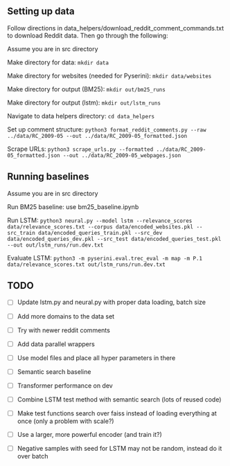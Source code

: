 ## Setting up data

Follow directions in data_helpers/download_reddit_comment_commands.txt to download Reddit data. Then go through the following:

Assume you are in src directory

Make directory for data: ```mkdir data```

Make directory for websites (needed for Pyserini): ```mkdir data/websites```

Make directory for output (BM25): ```mkdir out/bm25_runs```

Make directory for output (lstm): ```mkdir out/lstm_runs```

Navigate to data helpers directory: ```cd data_helpers```

Set up comment structure: ```python3 format_reddit_comments.py --raw ../data/RC_2009-05 --out ../data/RC_2009-05_formatted.json```

Scrape URLs: ```python3 scrape_urls.py --formatted ../data/RC_2009-05_formatted.json --out ../data/RC_2009-05_webpages.json```

## Running baselines

Assume you are in src directory

Run BM25 baseline: use bm25_baseline.ipynb

Run LSTM: ```python3 neural.py --model lstm --relevance_scores data/relevance_scores.txt --corpus data/encoded_websites.pkl --src_train data/encoded_queries_train.pkl --src_dev data/encoded_queries_dev.pkl --src_test data/encoded_queries_test.pkl --out out/lstm_runs/run.dev.txt```

Evaluate LSTM: ```python3 -m pyserini.eval.trec_eval -m map -m P.1 data/relevance_scores.txt out/lstm_runs/run.dev.txt```


## TODO
- [ ] Update lstm.py and neural.py with proper data loading, batch size
- [ ] Add more domains to the data set
- [ ] Try with newer reddit comments
- [ ] Add data parallel wrappers
- [ ] Use model files and place all hyper parameters in there
- [ ] Semantic search baseline
- [ ] Transformer performance on dev
- [ ] Combine LSTM test method with semantic search (lots of reused code)
- [ ] Make test functions search over faiss instead of loading everything at once (only a problem with scale?)
- [ ] Use a larger, more powerful encoder (and train it?)
- [ ] Negative samples with seed for LSTM may not be random, instead do it over batch

